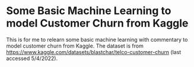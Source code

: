 # Some Basic Machine Learning to model Customer Churn from Kaggle

This is for me to relearn some basic machine learning with commentary to model customer churn from Kaggle. The dataset is from https://www.kaggle.com/datasets/blastchar/telco-customer-churn (last accessed 5/4/2022).
